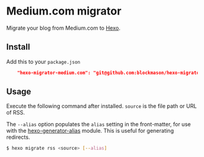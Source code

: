 # Medium.com migrator

Migrate your blog from Medium.com to [Hexo].

## Install
Add this to your `package.json`
```json
    "hexo-migrator-medium.com": "git@github.com:blockmason/hexo-migrator-medium.com.git",

```

## Usage

Execute the following command after installed. `source` is the file path or URL of RSS.  

The `--alias` option populates the `alias` setting in the front-matter, for use with the [hexo-generator-alias](http://github.com/hexojs/hexo-generator-alias) module. This is useful
for generating redirects.

``` bash
$ hexo migrate rss <source> [--alias]
```

[Hexo]: http://zespia.tw/hexo
